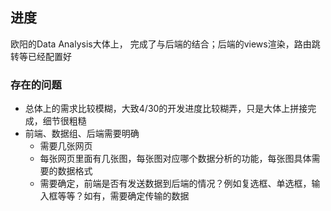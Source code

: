 ## 进度

欧阳的Data Analysis大体上， 完成了与后端的结合；后端的views渲染，路由跳转等已经配置好

### 存在的问题

- 总体上的需求比较模糊，大致4/30的开发进度比较糊弄，只是大体上拼接完成，细节很粗糙
- 前端、数据组、后端需要明确
  - 需要几张网页
  - 每张网页里面有几张图，每张图对应哪个数据分析的功能，每张图具体需要的数据格式
  - 需要确定，前端是否有发送数据到后端的情况？例如复选框、单选框，输入框等等？如有，需要确定传输的数据

